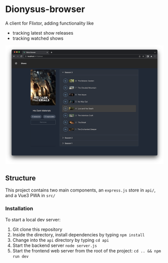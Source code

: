 # Dionysus-browser

A client for Flixtor, adding functionality like

- tracking latest show releases
- tracking watched shows

![Dionysius page showing a tv show](screenshots/home.png 'Dionysius show page')

## Structure

This project contains two main components, an `express.js` store in `api/`, and a Vue3 PWA in `src/`

### Installation

To start a local dev server:

1. Git clone this repository
2. Inside the directory, install dependencies by typing `npm install`
3. Change into the `api` directory by typing `cd api`
4. Start the backend server `node server.js`
5. Start the frontend web server from the root of the project: `cd .. && npm run dev`
